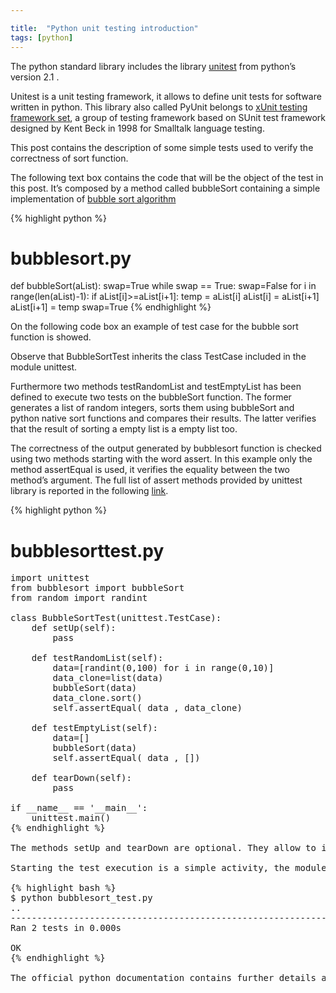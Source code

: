 ```yaml
---

title:  "Python unit testing introduction"
tags: [python]
---
```


The python standard library includes the library [unitest](https://docs.python.org/2/library/unittest.html) from python’s version 2.1 .

Unitest is a unit testing framework, it  allows to define unit tests for software written in python.
This library also called PyUnit belongs to [xUnit testing framework set](http://en.wikipedia.org/wiki/XUnit), a group of testing framework based on SUnit test framework designed by Kent Beck in 1998 for Smalltalk language testing.

This post contains the description of  some simple tests used to verify the correctness of sort function.

The following text box contains the code that will be the object of the test in this post. It’s composed by a method called bubbleSort containing a simple implementation of [bubble sort algorithm](http://en.wikipedia.org/wiki/Bubble_sort)

{% highlight python %}
# bubblesort.py
def bubbleSort(aList):
    swap=True
        while swap == True:
           swap=False
           for i in range(len(aList)-1):
               if aList[i]>=aList[i+1]:
                   temp = aList[i]
                   aList[i] = aList[i+1]
                   aList[i+1] = temp
                   swap=True
{% endhighlight %}

On the following code box an example of test case for the bubble sort function is showed.

Observe that BubbleSortTest inherits the class TestCase included in the module unittest.

Furthermore two methods testRandomList and testEmptyList has been defined to execute two tests on the bubbleSort function. The former generates a list of random integers, sorts them using bubbleSort and python native sort functions and compares their results. The latter verifies that the result of sorting a empty list is a empty list too.

The correctness of the output generated by bubblesort function is checked using two methods starting with the word assert. In this example only the method assertEqual is used, it verifies the equality between the two method’s argument. The full list of assert methods provided by unittest library is reported in the following [link](https://docs.python.org/2/library/unittest.html#unittest.TestCase.assertEqual).


{% highlight python %}
# bubblesorttest.py</pre>
<pre>import unittest
from bubblesort import bubbleSort
from random import randint

class BubbleSortTest(unittest.TestCase):
    def setUp(self):
        pass

    def testRandomList(self):
        data=[randint(0,100) for i in range(0,10)]
        data_clone=list(data)
        bubbleSort(data)
        data_clone.sort()
        self.assertEqual( data , data_clone)

    def testEmptyList(self):
        data=[]
        bubbleSort(data)
        self.assertEqual( data , [])

    def tearDown(self):
        pass

if __name__ == '__main__':
    unittest.main()
{% endhighlight %}

The methods setUp and tearDown are optional. They allow to initialize and to release resources used during the tests,respectively. If these two function are defined, their code is executed before and after the execution of each test method.

Starting the test execution is a simple activity, the module bubblesorttest.py must be executed from python interpreter as showed in the following box.

{% highlight bash %}
$ python bubblesort_test.py
..
----------------------------------------------------------------------
Ran 2 tests in 0.000s

OK
{% endhighlight %}

The official python documentation contains further details about unittest [library](https://docs.python.org/3/library/unittest.html).
